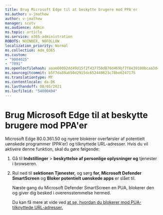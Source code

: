 ```yaml
---
title: Brug Microsoft Edge til at beskytte brugere mod PPA'er
ms.author: v-jmathew
author: v-jmathew
manager: scotv
ms.audience: Admin
ms.topic: article
ms.service: o365-administration
ROBOTS: NOINDEX, NOFOLLOW
localization_priority: Normal
ms.collection: Adm_O365
ms.custom:
- "9004025"
- "7091"
ms.openlocfilehash: aaae60092dd49d15f2f437750d876d469bf7f8e39180bcaa3d44fdea5410e028
ms.sourcegitcommit: b5f7da89a650d2915dc652449623c78be6247175
ms.translationtype: MT
ms.contentlocale: da-DK
ms.lasthandoff: 08/05/2021
ms.locfileid: "54000494"
---
```

# <a name="use-microsoft-edge-to-protect-users-against-puas"></a>Brug Microsoft Edge til at beskytte brugere mod PPA'er

Microsoft Edge 80.0.361.50 og nyere blokerer overførsler af potentielt uønskede programmer (PPA'er) og tilknyttede URL-adresser. Hvis du vil aktivere denne funktion, skal du gøre følgende:

1. Gå til **Indstillinger**  >  **beskyttelse af personlige oplysninger og** tjenester i browseren.

2. Rul ned til **sektionen Tjenester,** og sørg **for, Microsoft Defender SmartScreen** og **Bloker potentielt uønskede apps** er slået til.

    Næste gang du Microsoft Defender SmartScreen en PUA, blokerer den og giver dig besked i overensstemmelse hermed.

    Du kan få mere at vide ved [at se, hvordan du blokerer mod PUA-tilknyttede URL-adresser.](https://go.microsoft.com/fwlink/?linkid=2133024)
